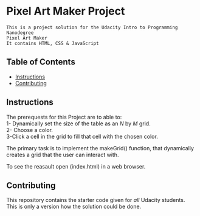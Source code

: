 # Pixel Art Maker Project
    This is a project solution for the Udacity Intro to Programming Nanodegree  
    Pixel Art Maker  
    It contains HTML, CSS & JavaScript 

## Table of Contents

* [Instructions](#instructions)
* [Contributing](#contributing)

## Instructions

 The prerequests for this Project are to able to:  
 1- Dynamically set the size of the table as an _N_ by _M_ grid.  
 2- Choose a color.  
 3-Click a cell in the grid to fill that cell with the chosen color.  

 The primary task is to implement the makeGrid() function, that dynamically creates a grid that the user can interact with.  

 To see the reasault open (index.html) in a web browser.


## Contributing

This repository contains the starter code given for _all_ Udacity students.  
This is only a version how the solution could be done.
